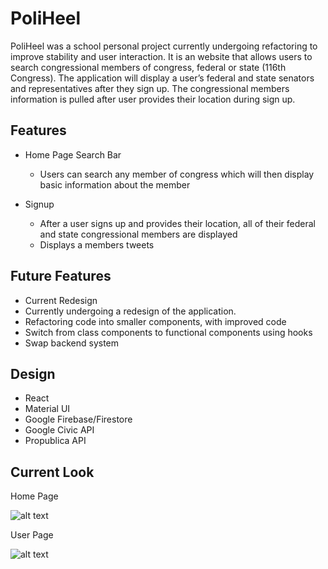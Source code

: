 # PoliHeel
PoliHeel was a school personal project currently undergoing refactoring to improve stability and user interaction. It is an website that allows users to search congressional members of congress, federal or state (116th Congress). The application will display a user’s federal and state senators and representatives after they sign up. The congressional members information is pulled after user provides their location during sign up.

## Features
- Home Page Search Bar
  - Users can search any member of congress which will then display basic information about the member
  
- Signup
  - After a user signs up and provides their location, all of their federal and state congressional members are displayed
  - Displays a members tweets
  
## Future Features
 - Current Redesign
  - Currently undergoing a redesign of the application.
  - Refactoring code into smaller components, with improved code
  - Switch from class components to functional components using hooks
 - Swap backend system
  
## Design
- React
- Material UI
- Google Firebase/Firestore
- Google Civic API
- Propublica API

 ## Current Look 
 
 Home Page
 
 ![alt text](https://github.com/moreno-e/PoliHeel/blob/master/Screenshot_Home.jpg)
 
 User Page
 
 ![alt text](https://github.com/moreno-e/PoliHeel/blob/master/Screenshot_UserPage.png)
